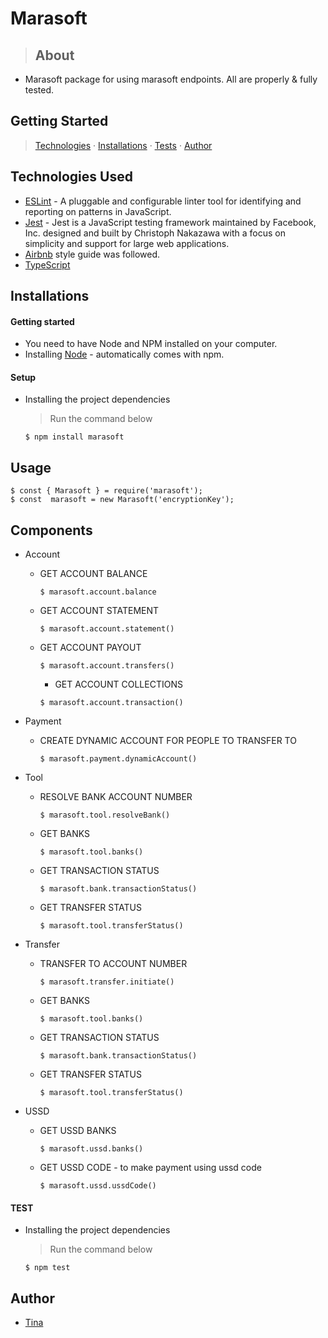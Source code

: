 # Marasoft

> ## About

- Marasoft package for using marasoft endpoints. All are properly & fully tested.

## Getting Started

> [Technologies](#technologies-used) &middot;  [Installations](#installations) &middot;  [Tests](#tests) &middot;  [Author](#author)


## Technologies Used
- [ESLint](https://eslint.org/) - A pluggable and configurable linter tool for identifying and reporting on patterns in JavaScript.
- [Jest](https://jestjs.io/) - Jest is a JavaScript testing framework maintained by Facebook, Inc. designed and built by Christoph Nakazawa with a focus on simplicity and support for large web applications.
- [Airbnb](https://www.npmjs.com/package/eslint-config-airbnb) style guide was followed.
- [TypeScript](https://www.typescriptlang.org/)


## Installations

#### Getting started

- You need to have Node and NPM installed on your computer.
- Installing [Node](node) - automatically comes with npm.

#### Setup

- Installing the project dependencies
  > Run the command below
  ```shell
  $ npm install marasoft
  ```

## Usage
```shell
$ const { Marasoft } = require('marasoft');
$ const  marasoft = new Marasoft('encryptionKey');
```

## Components
- Account
    - GET ACCOUNT BALANCE
      ``` 
      $ marasoft.account.balance
    - GET ACCOUNT STATEMENT
      ```
      $ marasoft.account.statement()
      ```
    - GET ACCOUNT PAYOUT
      ```
      $ marasoft.account.transfers()
      ```
        - GET ACCOUNT COLLECTIONS
      ```
      $ marasoft.account.transaction()
      ```
- Payment
    - CREATE DYNAMIC ACCOUNT FOR PEOPLE TO TRANSFER TO
      ``` 
      $ marasoft.payment.dynamicAccount()
- Tool
    - RESOLVE BANK ACCOUNT NUMBER
      ``` 
      $ marasoft.tool.resolveBank()
    - GET BANKS
      ```
      $ marasoft.tool.banks()
      ```
    - GET TRANSACTION STATUS
      ```
      $ marasoft.bank.transactionStatus()
      ```
    - GET TRANSFER STATUS
      ```
      $ marasoft.tool.transferStatus()
      ```
- Transfer
    - TRANSFER TO ACCOUNT NUMBER
      ``` 
      $ marasoft.transfer.initiate()
    - GET BANKS
      ```
      $ marasoft.tool.banks()
      ```
    - GET TRANSACTION STATUS
      ```
      $ marasoft.bank.transactionStatus()
      ```
    - GET TRANSFER STATUS
      ```
      $ marasoft.tool.transferStatus()
      ```

- USSD
  - GET USSD BANKS
    ```
    $ marasoft.ussd.banks()
    ```
  - GET USSD CODE - to make payment using ussd code
    ```
    $ marasoft.ussd.ussdCode()
    ```


#### TEST

- Installing the project dependencies
  > Run the command below
  ```shell
  $ npm test
  ```


## Author
- [Tina](https://github.com/oluwabukolatina)
